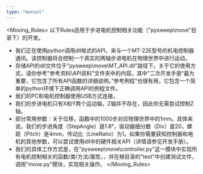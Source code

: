 ```yaml
---
type: "manual"
---
```


<Moving_Rules>
以下Rules适用于步进电机控制相关功能（"pysweep\move"目录下）的开发。
- 我们正在使用python调用dll格式的API，来与一个MT-22E型号的机电控制器通讯。该控制器将会控制一个真实的两轴步进电机在物理世界中进行运动。
- 存储API的dll文件位于"pysweep\move\MT_API.dll"路径下。关于它的使用方式，请你参考"参考资料\API资料"文件夹中的内容。其中”二次开发手册“最为重要，它包含了所有API函数的详细说明。”参考例程“也很有用，它包含一个简单的python环境下正确调用API的例程文件。
- 我们的PC和电机控制器使用USB方式连接。
- 我们的步进电机只有X和Y两个运动轴，Z轴并不存在，因此你无需尝试控制Z轴。
- 部分常用参数：关于位移，函数中的1000步对应物理世界中的1mm。具体来说，我们的步进角度（StepAngle）是1.8°，驱动器细分数（Div）是20，螺距（Pitch）是4mm，传动比（LineRatio）为1。如果你需要获知控制器和电机的其他参数，可以尝试使用dll中的硬件相关API（详情请参见开发手册）。
- 我们的具体工作方式是，在"pysweep\move\controller.py"这一模块中实现所有电机控制相关的函数/类/方法/属性，，并在根目录的"test"中创建测试文件，调用"move.py"模块，实现相关操作。
</Moving_Rules>
